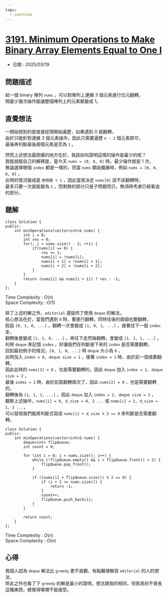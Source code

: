 ```yaml
---
tags:
  - LeetCode
---
```


# [3191. Minimum Operations to Make Binary Array Elements Equal to One I](https://leetcode.com/problems/minimum-operations-to-make-binary-array-elements-equal-to-one-i/description/?envType=daily-question&envId=2025-03-19)  

+ 日期 : 2025/03/19  

## 問題描述  

給一個 binary 陣列 `nums` ，可以對陣列上連續 3 個元素進行位元翻轉，  
問最少幾次操作能讓整個陣列上的元素都變成 1。  

## 直覺想法  

一開始想到的是直接從頭開始遍歷，如果遇到 0 就翻轉，  
由於只能針對連續 3 個元素操作，因此只需要遍歷 `n - 2` 個元素即可，  
最後再判斷最後兩個元素是否為 `1` 。  

然而上述想法最困擾的地方在於，我該如何證明這樣的操作是最少的呢？  
我能說服自己的解釋是，當今天 `nums = [0, 0, 0]` 時，最少操作就是 1 次，  
無論選擇哪個 `index` 都是一樣的，而當 `nums` 開始擴展時，例如 `nums = [0, 0, 0, 0]` ，  
此時的情況變成是 `原問題 + 1` ，因此當我決定 `nums[0]` 該不該翻轉時，  
最多只要一次就能變為 `1` ，而剩餘的部分只是子問題而已，無須再考慮已經看過的部分。  

## 題解  

```cpp=
class Solution {
public:
    int minOperations(vector<int>& nums) {
        int i = 0;
        int res = 0;
        for(; i < nums.size() - 2; ++i) {
            if(nums[i] == 0) {
                res += 1;
                nums[i] = !nums[i];
                nums[i + 1] = !nums[i + 1];
                nums[i + 2] = !nums[i + 2];
            }
        }
        return (nums[i] && nums[i + 1]) ? res : -1;
    }
};
```

Time Complexity : $O(n)$  
Space Complexity : $O(1)$  

除了上述的解之外，`editorial` 還提供了使用 `deque` 的解法，  
核心想法在於，當我們遇到 `0` 時，要進行翻轉，同時往後的兩個也要翻轉，  
假設 `[0, 1, 0, ...]` ，翻轉一次會變成 `[1, 0, 1, ...]` ，接著往下一個 `index` 走，  
翻轉後會變成 `[1, 1, 0, ...]` ，再往下走然後翻轉，會變成 `[1, 1, 1, ...]` ，  
利用 `deque` 來記憶 `index` ，好讓我們在判斷接下來的 `index` 是否需要翻轉，  
回到最初例子的情況，`[0, 1, 0, ...]` 時 `deque` 大小為 `0` ，  
此時加入 `index = 0, deque size = 1` ，接著 `index = 1` 時，由於前一個值要翻轉，  
因此此時的 `nums[1] = 0` ，也是需要翻轉的，因此 `deque` 加入 `index = 1, deque size = 2` ，  
最後 `index = 2` 時，由於前面翻轉兩次了，因此 `nums[2] = 0` ，也是需要翻轉的，  
翻轉後為 `[1, 1, 1, ...]` ，因此 `deque` 加入 `index = 2, deque size = 3` ，  
觀察上述操作，`nums[i] = 0, d_size = 0, 2 ...` 或 `nums[i] = 1, d_size = 1, 3 ...`，  
可以發現我們能將判斷式寫成 `nums[i] + d_size % 2 == 0` 來判斷是否需要翻轉。  

```cpp=
class Solution {
public:
    int minOperations(vector<int>& nums) {
        deque<int> flipQueue;
        int count = 0;

        for (int i = 0; i < nums.size(); i++) {
            while (!flipQueue.empty() && i > flipQueue.front() + 2) {
                flipQueue.pop_front();
            }

            if ((nums[i] + flipQueue.size()) % 2 == 0) {
                if (i + 2 >= nums.size()) {
                    return -1;
                }
                count++;
                flipQueue.push_back(i);
            }
        }

        return count;
    }
};
```

Time Complexity : $O(n)$  
Space Complexity : $O(n)$  

## 心得  

我個人認為 `deque` 解法比 `greedy` 更不直觀，有點難理解寫 `editorial` 的人的想法，  
除此之外也看了下 `greedy` 的解是最小的證明，想法跟我的相同，但我真的不善長這種東西，總覺得哪裡不能接受。  

